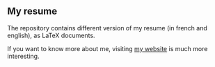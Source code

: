 ## My resume

The repository contains different version of my resume (in french and english),
as LaTeX documents.

If you want to know more about me, visiting [my website](benjamin.vanryseghem.com)
is much more interesting.

